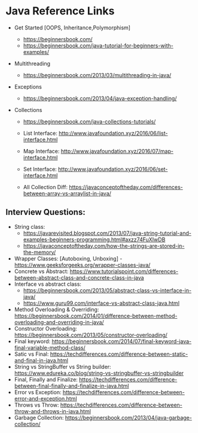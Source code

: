 # Java Reference Links

- Get Started [OOPS, Inheritance,Polymorphism]
    - https://beginnersbook.com/
    - https://beginnersbook.com/java-tutorial-for-beginners-with-examples/

- Multithreading 
     - https://beginnersbook.com/2013/03/multithreading-in-java/
- Exceptions
     - https://beginnersbook.com/2013/04/java-exception-handling/
- Collections
    - https://beginnersbook.com/java-collections-tutorials/

    - List Interface:       http://www.javafoundation.xyz/2016/06/list-interface.html
    - Map Interface:	    http://www.javafoundation.xyz/2016/07/map-interface.html
    - Set Interface:	    http://www.javafoundation.xyz/2016/06/set-interface.html
    - All Collection Diff:	https://javaconceptoftheday.com/differences-between-array-vs-arraylist-in-java/


## Interview Questions:
- String class:     
    - https://javarevisited.blogspot.com/2013/07/java-string-tutorial-and-examples-beginners-programming.html#axzz74FuXIwDB
    - https://javaconceptoftheday.com/how-the-strings-are-stored-in-the-memory/
- Wrapper Classes: [Autoboxing, Unboxing] - https://www.geeksforgeeks.org/wrapper-classes-java/
- Concrete vs Abstract: https://www.tutorialspoint.com/differences-between-abstract-class-and-concrete-class-in-java
- Interface vs abstract class: 
    - https://beginnersbook.com/2013/05/abstract-class-vs-interface-in-java/
    - https://www.guru99.com/interface-vs-abstract-class-java.html
- Method Overloading & Overriding: https://beginnersbook.com/2014/01/difference-between-method-overloading-and-overriding-in-java/
- Constructor Overloading: https://beginnersbook.com/2013/05/constructor-overloading/
- Final keyword:    https://beginnersbook.com/2014/07/final-keyword-java-final-variable-method-class/  
- Satic vs Final:   https://techdifferences.com/difference-between-static-and-final-in-java.html    
- String vs StringBuffer vs String builder: https://www.edureka.co/blog/string-vs-stringbuffer-vs-stringbuilder
- Final, Finally and Finalize: https://techdifferences.com/difference-between-final-finally-and-finalize-in-java.html
- Error vs Exception: https://techdifferences.com/difference-between-error-and-exception.html
- Throws vs Throw: https://techdifferences.com/difference-between-throw-and-throws-in-java.html
- Garbage Collection: https://beginnersbook.com/2013/04/java-garbage-collection/ 


